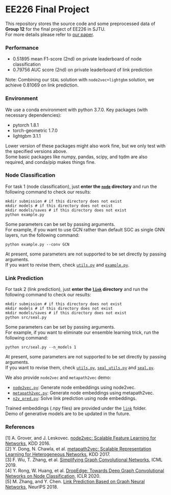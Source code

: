 # EE226 Final Project

This repository stores the source code and some preprocessed data of **Group 12** for the final project of EE226 in SJTU.  
For more details please refer to [our paper](report.pdf).

### Performance
* 0.51895 mean F1-score (2nd) on private leaderboard of node classification
* 0.79756 AUC score (2nd) on private leaderboard of link prediction

Note: Combining our `SEAL` solution with `node2vec+lightgbm` solution, we achieve 0.81069 on link prediction.

### Environment
We use a conda environment with python 3.7.0. Key packages (with necessary dependencies):  
* pytorch 1.8.1
* torch-geometric 1.7.0
* lightgbm 3.1.1

Lower version of these packages might also work fine, but we only test with the specified versions above.  
Some basic packages like numpy, pandas, scipy, and tqdm are also required, and conda/pip makes things fine.

### Node Classification

For task 1 (node classification), just **enter the [`node`](node/) directory** and run the following command to check our results:
```shell
mkdir submission # if this directory does not exist
mkdir models # if this directory does not exist
mkdir models/saves # if this directory does not exist
python example.py
```

Some parameters can be set by passing arguments.  
For example, if you want to use GCN rather than default SGC as single GNN layers, run the following command:
```shell
python example.py --conv GCN
```

At present, some parameters are not supported to be set directly by passing arguments.  
If you want to revise them, check [`utils.py`](node/src/utils.py) and [`example.py`](node/example.py).

### Link Prediction

For task 2 (link prediction), just **enter the [`link`](link/) directory** and run the following command to check our results:
```shell
mkdir submission # if this directory does not exist
mkdir models # if this directory does not exist
mkdir models/saves # if this directory does not exist
python src/seal.py
```

Some parameters can be set by passing arguments.  
For example, if you want to eliminate our ensemble learning trick, run the following command:
```shell
python src/seal.py --n_models 1
```

At present, some parameters are not supported to be set directly by passing arguments.  
If you want to revise them, check [`utils.py`](link/src/utils.py), [`seal_utils.py`](link/src/seal_utils.py) and [`seal.py`](node/src/seal.py).

We also provide `node2vec` and `metapath2vec` demo:
* [`node2vec.py`](link/src/node2vec.py): Generate node embeddings using node2vec.
* [`metapath2vec.py`](link/src/metapath2vec.py): Generate node embeddings using metapath2vec.
* [`n2v_pred.py`](link/src/n2v_pred.py): Solve link prediction using node embeddings.

Trained embeddings (.npy files) are provided under the [`link`](link/) folder.  
Demo of generative models are to be updated in the future.

### References
[1] A. Grover, and J. Leskovec. [node2vec: Scalable Feature Learning for Networks](https://arxiv.org/abs/1607.00653), KDD 2016.  
[2] Y. Dong, N. Chawla, et al. [metapath2vec: Scalable Representation Learning for Heterogeneous Networks](https://dl.acm.org/doi/10.1145/3097983.3098036), KDD 2017.  
[3] F. Wu, T. Zhang, et al. [Simplifying Graph Convolutional Networks](http://arxiv.org/abs/1902.07153), ICML 2019.  
[4] Y. Rong, W. Huang, et al. [DropEdge: Towards Deep Graph Convolutional Networks on Node Classification](https://arxiv.org/abs/1907.10903), ICLR 2020.  
[5] M. Zhang, and Y. Chen. [Link Prediction Based on Graph Neural Networks](https://arxiv.org/abs/1802.09691), NeurIPS 2018.  


<!-- * Node
    >1. node classification的结果可以在node目录下直接运行python example.py得到，default的GNN是"SGC"。
    >2. 如果想要使用不同的GNN Kernel，可以在运行时添加参数，例如想要使用GCN时，可用如下命令：python example.py --conv GCN。
    >3. 可以在node/src目录下的utils.py文件中的load_data函数中修改features的类型。
    >4. 可以在node/src目录下的utils.py文件中的load_edges函数中修改边的weight。
    >5. 可以在node/example.py文件中修改model的num_layers。 -->

